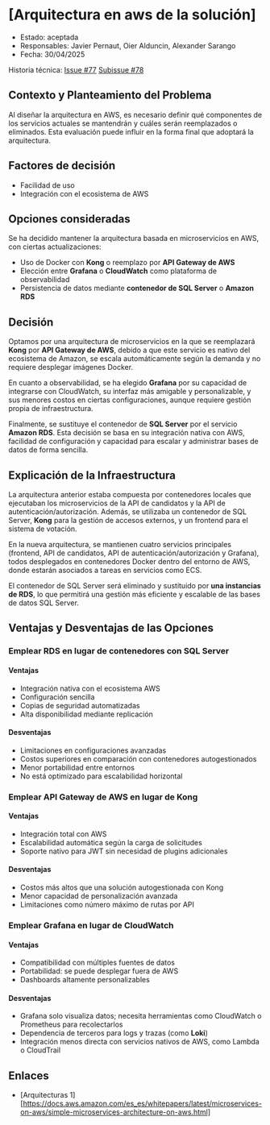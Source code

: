 # [Arquitectura en aws de la solución]

* Estado: aceptada
* Responsables: Javier Pernaut, Oier Alduncin, Alexander Sarango
* Fecha: 30/04/2025

Historia técnica: [Issue #77](https://github.com/oielay/GTIO_Votacion/issues/77) [Subissue #78](https://github.com/oielay/GTIO_Votacion/issues/79)


## Contexto y Planteamiento del Problema

Al diseñar la arquitectura en AWS, es necesario definir qué componentes de los servicios actuales se mantendrán y cuáles serán reemplazados o eliminados. Esta evaluación puede influir en la forma final que adoptará la arquitectura.

## Factores de decisión

- Facilidad de uso  
- Integración con el ecosistema de AWS

## Opciones consideradas

Se ha decidido mantener la arquitectura basada en microservicios en AWS, con ciertas actualizaciones:

- Uso de Docker con **Kong** o reemplazo por **API Gateway de AWS**  
- Elección entre **Grafana** o **CloudWatch** como plataforma de observabilidad  
- Persistencia de datos mediante **contenedor de SQL Server** o **Amazon RDS**

## Decisión

Optamos por una arquitectura de microservicios en la que se reemplazará **Kong** por **API Gateway de AWS**, debido a que este servicio es nativo del ecosistema de Amazon, se escala automáticamente según la demanda y no requiere desplegar imágenes Docker.

En cuanto a observabilidad, se ha elegido **Grafana** por su capacidad de integrarse con CloudWatch, su interfaz más amigable y personalizable, y sus menores costos en ciertas configuraciones, aunque requiere gestión propia de infraestructura.

Finalmente, se sustituye el contenedor de **SQL Server** por el servicio **Amazon RDS**. Esta decisión se basa en su integración nativa con AWS, facilidad de configuración y capacidad para escalar y administrar bases de datos de forma sencilla.

## Explicación de la Infraestructura

La arquitectura anterior estaba compuesta por contenedores locales que ejecutaban los microservicios de la API de candidatos y la API de autenticación/autorización. Además, se utilizaba un contenedor de SQL Server, **Kong** para la gestión de accesos externos, y un frontend para el sistema de votación.

En la nueva arquitectura, se mantienen cuatro servicios principales (frontend, API de candidatos, API de autenticación/autorización y Grafana), todos desplegados en contenedores Docker dentro del entorno de AWS, donde estarán asociados a tareas en servicios como ECS.

El contenedor de SQL Server será eliminado y sustituido por **una instancias de RDS**, lo que permitirá una gestión más eficiente y escalable de las bases de datos SQL Server.

## Ventajas y Desventajas de las Opciones

### Emplear RDS en lugar de contenedores con SQL Server

#### Ventajas

- Integración nativa con el ecosistema AWS  
- Configuración sencilla  
- Copias de seguridad automatizadas  
- Alta disponibilidad mediante replicación

#### Desventajas

- Limitaciones en configuraciones avanzadas  
- Costos superiores en comparación con contenedores autogestionados  
- Menor portabilidad entre entornos  
- No está optimizado para escalabilidad horizontal

### Emplear API Gateway de AWS en lugar de Kong

#### Ventajas

- Integración total con AWS  
- Escalabilidad automática según la carga de solicitudes  
- Soporte nativo para JWT sin necesidad de plugins adicionales

#### Desventajas

- Costos más altos que una solución autogestionada con Kong  
- Menor capacidad de personalización avanzada  
- Limitaciones como número máximo de rutas por API

### Emplear Grafana en lugar de CloudWatch

#### Ventajas

- Compatibilidad con múltiples fuentes de datos  
- Portabilidad: se puede desplegar fuera de AWS  
- Dashboards altamente personalizables

#### Desventajas

- Grafana solo visualiza datos; necesita herramientas como CloudWatch o Prometheus para recolectarlos  
- Dependencia de terceros para logs y trazas (como **Loki**)  
- Integración menos directa con servicios nativos de AWS, como Lambda o CloudTrail

## Enlaces 

* [Arquitecturas 1][https://docs.aws.amazon.com/es_es/whitepapers/latest/microservices-on-aws/simple-microservices-architecture-on-aws.html]



